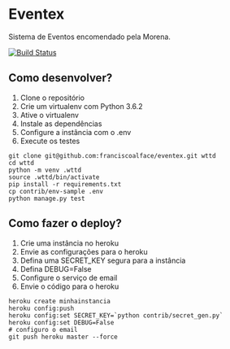 # Eventex

Sistema de Eventos encomendado pela Morena.

[![Build Status](https://travis-ci.org/franciscoalface/wttd.svg?branch=master)](https://travis-ci.org/franciscoalface/wttd)

## Como desenvolver?

1. Clone o repositório
2. Crie um virtualenv com Python 3.6.2
3. Ative o virtualenv
4. Instale as dependências
5. Configure a instância com o .env
6. Execute os testes


```console
git clone git@github.com:franciscoalface/eventex.git wttd
cd wttd
python -m venv .wttd
source .wttd/bin/activate
pip install -r requirements.txt
cp contrib/env-sample .env
python manage.py test
```


## Como fazer o deploy?

1. Crie uma instância no heroku
2. Envie as configurações para o heroku
3. Defina uma SECRET_KEY segura para a instância
4. Defina DEBUG=False
5. Configure o serviço de email
6. Envie o código para o heroku

```console
heroku create minhainstancia
heroku config:push
heroku config:set SECRET_KEY=`python contrib/secret_gen.py`
heroku config:set DEBUG=False
# configuro o email
git push heroku master --force
```
